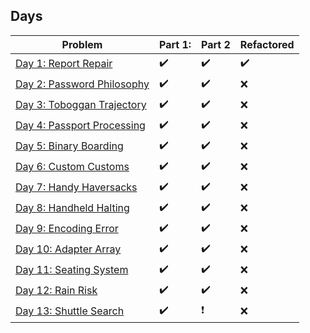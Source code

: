 ## Days

| Problem | Part 1: | Part 2 | Refactored |
| ------- | ------- | ------ | ---------- |
| [Day 1: Report Repair](2020day1) | :heavy_check_mark: | :heavy_check_mark: | :heavy_check_mark: |
| [Day 2: Password Philosophy](2020day2) | :heavy_check_mark: | :heavy_check_mark: | :x: |
| [Day 3: Toboggan Trajectory](2020day3) | :heavy_check_mark: | :heavy_check_mark: | :x: |
| [Day 4: Passport Processing](2020day4) | :heavy_check_mark: | :heavy_check_mark: | :x: |
| [Day 5: Binary Boarding](2020day5) | :heavy_check_mark: | :heavy_check_mark: | :x: |
| [Day 6: Custom Customs](2020day6) | :heavy_check_mark: | :heavy_check_mark: | :x: |
| [Day 7: Handy Haversacks](2020day7) | :heavy_check_mark: | :heavy_check_mark: | :x: |
| [Day 8: Handheld Halting](2020day8) | :heavy_check_mark: | :heavy_check_mark: | :x: |
| [Day 9: Encoding Error](2020day9) | :heavy_check_mark: | :heavy_check_mark: | :x: |
| [Day 10: Adapter Array](2020day10) | :heavy_check_mark: | :heavy_check_mark: | :x: |
| [Day 11: Seating System](2020day11) | :heavy_check_mark: | :heavy_check_mark: | :x: |
| [Day 12: Rain Risk](2020day12) | :heavy_check_mark: | :heavy_check_mark: | :x: |
| [Day 13: Shuttle Search](2020day13) | :heavy_check_mark: | :heavy_exclamation_mark: | :x: |